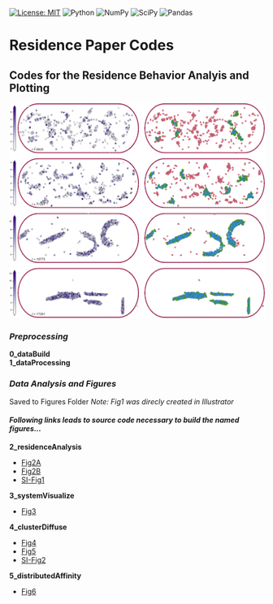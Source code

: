 [![License: MIT](https://img.shields.io/badge/License-MIT-yellow.svg)](https://opensource.org/licenses/MIT)
![Python](https://img.shields.io/badge/python-3670A0?style=for-the-badge&logo=python&logoColor=ffdd54)
![NumPy](https://img.shields.io/badge/numpy-%23013243.svg?style=for-the-badge&logo=numpy&logoColor=white)
![SciPy](https://img.shields.io/badge/SciPy-%230C55A5.svg?style=for-the-badge&logo=scipy&logoColor=%white)
![Pandas](https://img.shields.io/badge/pandas-%23150458.svg?style=for-the-badge&logo=pandas&logoColor=white)   

# Residence Paper Codes
## **Codes for the Residence Behavior Analyis and Plotting**


![CLusters and Residences](Figures/SI-fig2.png)

### ***Preprocessing***
**0_dataBuild**\
**1_dataProcessing**

### ***Data Analysis and Figures***
Saved to Figures Folder
*Note: Fig1 was direcly created in Illustrator*

#### *Following links leads to source code necessary to build the named figures...*

**2_residenceAnalysis** 
* [Fig2A](2_residenceAnalysis/fullresidence_scatters.py)
* [Fig2B](2_residenceAnalysis/residuals_boxplot.py)
* [SI-Fig1](2_residenceAnalysis/fullresidence_scatters.py)

**3_systemVisualize**  
* [Fig3](3_systemVisualize/system_visualize.py)

**4_clusterDiffuse**
* [Fig4](4_clusterDiffuse/diffuse_analysis.py)
* [Fig5](4_clusterDiffuse/surface_analysis.py)
* [SI-Fig2](4_clusterDiffuse/surface_visualize.py)

**5_distributedAffinity** 
* [Fig6](5_distributedAffinity/distributed_affinity.py)

